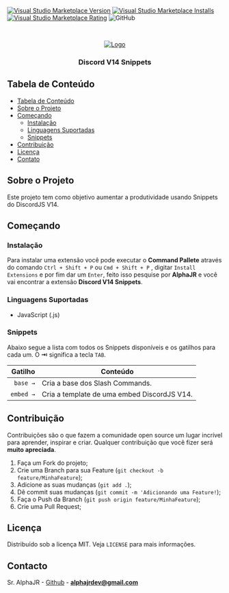 <!--
***Olá, aqui é o Sr. AlphaJR, obrigado por estar vendo o README.md.***
***Se achar que posso melhorar algo basta dar um Fork e criar uma Pull.***
-->

[![Visual Studio Marketplace Version](https://img.shields.io/visual-studio-marketplace/v/AlphaJR.discord-v14-snippets.svg?label=Visual%20Studio%20Marketplace)](https://marketplace.visualstudio.com/items?itemName=AlphaJR.discord-v14-snippets)
[![Visual Studio Marketplace Installs](https://img.shields.io/visual-studio-marketplace/i/AlphaJR.discord-v14-snippets.svg)](https://marketplace.visualstudio.com/items?itemName=AlphaJR.discord-v14-snippets)
[![Visual Studio Marketplace Rating](https://img.shields.io/visual-studio-marketplace/r/AlphaJR.discord-v14-snippets.svg)](https://marketplace.visualstudio.com/items?itemName=AlphaJR.discord-v14-snippets)
![GitHub](https://img.shields.io/github/license/AlphaJR36/discord-v14-snippets.svg)

<!-- PROJECT LOGO -->
<br />
<p align="center">
  <a href="https://azurestore.site" >
    <img src="https://raw.githubusercontent.com/AlphaJR36/discord-v14-snippets/main/assets/images/azurestore.png" alt="Logo">
  </a>

  <h3 align="center">Discord V14 Snippets</h3>
</p>

<!-- TABLE OF CONTENTS -->

## Tabela de Conteúdo

- [Tabela de Conteúdo](#tabela-de-conte%C3%BAdo)
- [Sobre o Projeto](#sobre-o-projeto)
- [Começando](#come%C3%A7ando)
  - [Instalação](#instala%C3%A7%C3%A3o)
  - [Linguagens Suportadas](#linguagens-suportadas)
  - [Snippets](#snippets)
- [Contribuição](#contribui%C3%A7%C3%A3o)
- [Licença](#licen%C3%A7a)
- [Contato](#contato)

<!-- ABOUT -->

## Sobre o Projeto

Este projeto tem como objetivo aumentar a produtividade usando Snippets do DiscordJS V14.

## Começando

### Instalação

Para instalar uma extensão você pode executar o **Command Pallete** através do comando `Ctrl + Shift + P` ou `Cmd + Shift + P` , digitar `Install Extensions` e por fim dar um `Enter`, feito isso pesquise por **AlphaJR** e você vai encontrar a extensão **Discord V14 Snippets**.

### Linguagens Suportadas

- JavaScript (.js)

### Snippets

Abaixo segue a lista com todos os Snippets disponíveis e os gatilhos para cada um. O **⇥** significa a tecla `TAB`.

|                 Gatilho | Conteúdo                                                                      |
| ----------------------: | ----------------------------------------------------------------------------- |
|                `base →` | Cria a base dos Slash Commands.                                             |
|           `embed →` | Cria a template de uma embed DiscordJS V14.                      |

<!-- CONTRIBUTING -->

## Contribuição

Contribuições são o que fazem a comunidade open source um lugar incrível para aprender, inspirar e criar. Qualquer contribuição que você fizer será **muito apreciada**.

1. Faça um Fork do projeto;
2. Crie uma Branch para sua Feature (`git checkout -b feature/MinhaFeature`);
3. Adicione as suas mudanças (`git add .`);
4. Dê commit suas mudanças (`git commit -m 'Adicionando uma Feature!`);
5. Faça o Push da Branch (`git push origin feature/MinhaFeature`);
6. Crie uma Pull Request;

<!-- LICENSE -->

## Licença

Distribuído sob a licença MIT. Veja `LICENSE` para mais informações.

<!-- CONTACT -->

## Contacto

Sr. AlphaJR - [Github](https://github.com/AlphaJR36) - **alphajrdev@gmail.com**